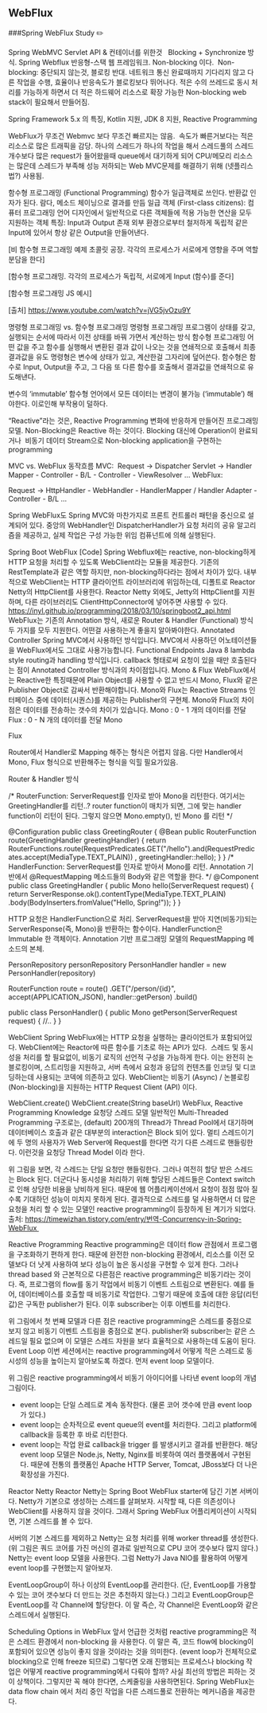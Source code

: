 ## WebFlux
###Spring WebFlux Study ✏️


Spring WebMVC
Servlet API & 컨테이너를 위한것  
Blocking + Synchronize 방식.
Spring Webflux
반응형-스택 웹 프레임워크.
Non-blocking 이다. 
Non-blocking: 중단되지 않는것, 블로킹 반대. 네트워크 통신 완료때까지 기다리지 않고 다른 작업을 수행, 효율이나 반응속도가 블로킹보다 뛰어나다.
적은 수의 쓰레드로 동시 처리를 가능하게 하면서 더 적은 하드웨어 리소스로 확장 가능한 Non-blocking web stack이 필요해서 만들어짐.

Spring Framework 5.x 의 특징, Kotlin 지원, JDK 8 지원, Reactive Programming

WebFlux가 무조건 Webmvc 보다 무조건 빠르지는 않음. 
속도가 빠른거보다는 적은 리소스로 많은 트래픽을 감당. 하나의 스레드가 하나의 작업을 해서 스레드풀의 스레드 개수보다 많은 request가 들어왔을때 queue에서 대기하게 되어 CPU/메모리 리소스는 많은데 스레드가 부족해 성능 저하되는 Web MVC문제를 해결하기 위해 (넷플리스법?) 사용됨.



함수형 프로그래밍 (Functional Programming)
함수가 일급객체로 쓰인다. 반환값 인자가 된다. 람다, 메소드 체이닝으로 결과를 만듬
일급 객체 (First-class citizens): 컴퓨터 프로그래밍 언어 디자인에서 일반적으로 다른 객체들에 적용 가능한 연산을 모두 지원하는 객체
특징:
Input과 Output 존재
외부 환경으로부터 철저하게 독립적
같은 Input에 있어서 항상 같은 Output을 만들어낸다.

[비 함수형 프로그래밍 예제 초콜릿 공장. 각각의 프로세스가 서로에게 영향을 주며 역할 분담을 한다]

[함수형 프로그래밍. 각각의 프로세스가 독립적, 서로에게 Input (함수)를 준다]




[함수형 프로그래밍 JS 예시]

[출처] https://www.youtube.com/watch?v=jVG5jvOzu9Y


명령형 프로그래밍 vs. 함수형 프로그래밍
명령형 프로그래밍
프로그램이 상태를 갖고, 실행되는 순서에 따라서 이전 상태를 바꿔 가면서 계산하는 방식
함수형 프로그래밍
어떤 값을 주고 함수를 실행해서 변환된 결과 값이 나오는 것을 연쇄적으로 호출해서 최종 결과값을 유도
명령형은 변수에 상태가 있고, 계산한걸 그자리에 덮어쓴다.
함수형은 함수로 Input, Output을 주고, 그 다음 또 다른 함수를 호출해서 결과값을 연쇄적으로 유도해낸다.

변수의 ‘immutable’
함수형 언어에서 모든 데이터는 변경이 불가능 (‘immutable’) 해야한다. 이로인해 부작용이 덜하다.

“Reactive”라는 것은, Reactive Programming
변화에 반응하게 만들어진 프로그래밍 모델.
Non-Blocking은 Reactive 하는 것이다.
Blocking 대신에 Operation이 완료되거나 
비동기 데이터 Stream으로 Non-blocking application을 구현하는 programming

MVC vs. WebFlux 동작흐름
MVC: 
Request -> Dispatcher Servlet -> Handler Mapper - Controller - B/L - Controller - ViewResolver …
WebFlux:

Request -> HttpHandler - WebHandler - HandlerMapper / Handler Adapter - Controller - B/L …


Spring WebFlux도 Spring MVC와 마찬가지로 프론트 컨트롤러 패턴을 중신으로 설계되어 있다.
중앙의 WebHandler인 DispatcherHandler가 요청 처리의 공유 알고리즘을 제공하고, 실제 작업은 구성 가능한 위임 컴퓨넌트에 의해 실행된다.

Spring Boot WebFlux [Code]
Spring Webflux에는 reactive, non-blocking하게 HTTP 요청을 처리할 수 있도록 WebClient라는 모듈을 제공한다. 기존의 RestTemplate과 같은 역할 하지만, non-blocking하다라는 점에서 차이가 있다.
내부적으로 WebClient는 HTTP 클라이언트 라이브러리에 위임하는데, 디폴트로 Reactor Netty의 HttpClient를 사용한다. Reactor Netty 외에도, Jetty의 HttpClient를 지원하며, 다른 라이브러리도 ClientHttpConnector에 넣어주면 사용할 수 있다.
https://inyl.github.io/programming/2018/03/10/springboot2_api.html
WebFlux는 기존의 Annotation 방식, 새로운 Router & Handler (Functional) 방식 두 가지를 모두 지원한다. 어떤걸 사용하는게 좋을지 알아봐야한다.
Annotated Controller
Spring MVC에서 사용하던 방식입니다. MVC에서 사용하던 어노테이션들을 WebFlux에서도 그대로 사용가능합니다.
Functional Endpoints
Java 8 lambda style routing과 handling 방식입니다. callback 형태로써 요청이 있을 때만 호출된다는 점이 Annotated Controller 방식과의 차이점입니다.
Mono & Flux
WebFlux에서는 Reactive한 특징때문에 Plain Object를 사용할 수 없고 반드시 Mono, Flux와 같은 Publisher Object로 감싸서 반환해야합니다.
Mono와 Flux는 Reactive Streams 인터페이스 중에 데이터(시퀀스)를 제공하는 Publisher의 구현체.
Mono와 Flux의 차이점은 데이터를 전송하는 갯수의 차이가 있습니다.
Mono : 0 - 1 개의 데이터를 전달
Flux : 0 - N 개의 데이터를 전달
Mono

Flux

Router에서 Handler로 Mapping 해주는 형식은 어렵지 않음. 다만 Handler에서 Mono, Flux 형식으로 반환해주는 형식을 익힐 필요가있음. 

Router & Handler 방식

/*
RouterFunction:
ServerRequest를 인자로 받아 Mono<HandlerFunction>을 리턴한다. 여기서는 GreetingHandler를 리턴..?
router function이 매치가 되면, 그에 맞는 handler function이 리턴이 된다. 그렇지 않으면 Mono.empty(), 빈 Mono 를 리턴
 */

@Configuration
public class GreetingRouter {
    @Bean
    public RouterFunction<ServerResponse> route(GreetingHandler greetingHandler) {
        return RouterFunctions.route(RequestPredicates.GET("/hello").and(RequestPredicates.accept(MediaType.TEXT_PLAIN))
                , greetingHandler::hello);
    }
}
/*
HandlerFunction:
ServerRequest를 인자로 받아서 Mono<ServerResponse>를 리턴.
Annotation 기반에서 @RequestMapping 메소드들의 Body와 같은 역할을 한다.
 */
@Component
public class GreetingHandler {
    public Mono<ServerResponse> hello(ServerRequest request) {
        return ServerResponse.ok().contentType(MediaType.TEXT_PLAIN)
                             .body(BodyInserters.fromValue("Hello, Spring!"));
    }
}


HTTP 요청은 HandlerFunction으로 처리.
ServerRequest을 받아 지연(비동기)되는 ServerResponse(즉, Mono<ServerResponse>)을 반환하는 함수이다.
HandlerFunction은 Immutable 한 객체이다.
Annotation 기반 프로그래밍 모델의 RequestMapping 메소드의 본체.

PersonRepository personRepository
PersonHandler handler = new PersonHandler(repository)

RouterFunction<ServerResponse> route = route()
	.GET("/person/{id}", accept(APPLICATION_JSON), handler::getPerson)
	.build()

public class PersonHandler() {
	public Mono<ServerResponse> getPerson(ServerRequest request) {
		//..
	}
}


WebClient
Spring WebFlux에는 HTTP 요청을 실행하는 클라이언트가 포함되어있다. WebClient에는 Reactor에 따른 함수를 기초로 하는 API가 있다. 
스레드 및 동시성을 처리를 할 필요없이, 비동기 로직의 선언적 구성을 가능하게 한다.
이는 완전히 논블로킹이며, 스트리밍을 지원하고, 서버 측에서 요청과 응답의 컨텐츠를 인코딩 및 디코딩하는데 사용되는 코덱에 의존하고 있다.
WebClient는 비동기 (Async) / 논블로킹 (Non-blocking)을 지원하는 HTTP Request Client (API) 이다.

WebClient.create()
WebClient.create(String baseUrl)
WebFlux, Reactive Programming Knowledge
요청당 스레드 모델
일반적인 Multi-Threaded Programming 구조로는, (default) 200개의 Thread가 Thread Pool에서 대기하며 데이터베이스 호출과 같은 대부분의 interaction은 Block 되어 있다.
멀티 스레드이기에 두 명의 사용자가 Web Server에 Request를 한다면 각기 다른 스레드로 핸들링한다.
이런것을 요청당 Thread Model 이라 한다.

위 그림을 보면, 각 스레드는 단일 요청만 핸들링한다. 그러나 여전히 할당 받은 스레드는 Block 된다. 더군다나 동시성을 처리하기 위해 할당된 스레드들은 Context switch로 인해 상당한 비용을 낭비하게 된다. 때문에 웹 어플리케이션에서 요청이 점점 많아 질 수록 기대하던 성능이 미치지 못하게 된다.
결과적으로 스레드를 덜 사용하면서 더 많은 요청을 처리 할 수 있는 모델인 reactive programming이 등장하게 된 계기가 되었다.
출처: https://timewizhan.tistory.com/entry/번역-Concurrency-in-Spring-WebFlux 

Reactive Programming
Reactive programming은 데이터 flow 관점에서 프로그램을 구조화하기 편하게 한다. 때문에 완전한 non-blocking 환경에서, 리소스를 이전 모델보다 더 낫게 사용하여 보다 성능이 높은 동시성을 구현할 수 있게 한다. 그러나 thread based 와 근본적으로 다른점은 reactive programming은 비동기라는 것이다. 즉, 프로그램의 flow를 동기 작업에서 비동기 이벤트 스트림으로 변환된다.
예를 들어, 데이터베이스를 호출할 때 비동기로 작업한다. 그렇기 때문에 호출에 대한 응답(리턴 값)은 구독한 publisher가 된다. 이후 subscriber는 이후 이벤트를 처리한다.

위 그림에서 첫 번째 모델과 다른 점은 reactive programming은 스레드를 중점으로 보지 않고 비동기 이벤트 스트림을 중점으로 본다.
publisher와 subscriber는 같은 스레드일 필요 없으며 이 모델은 스레드 자원을 보다 효율적으로 사용하는데 도움이 된다.
Event Loop
이번 세션에서는 reactive programming에서 어떻게 적은 스레드로 동시성의 성능을 높이는지 알아보도록 하겠다.
먼저 event loop 모델이다.

위 그림은 reactive programming에서 비동기 아이디어를 나타낸 event loop의 개념 그림이다.
- event loop는 단일 스레드로 계속 동작한다. (물론 코어 갯수에 만큼 event loop 가 있다.)
- event loop는 순차적으로 event queue의 event를 처리한다. 그리고 platform에 callback을 등록한 후 바로 리턴한다.
- event loop는 작업 완료 callback을 trigger 를 발생시키고 결과를 반환한다.
해당 event loop 모델은 Node.js, Netty, Nginx를 비롯하여 여러 플랫폼에서 구현된다. 때문에 전통의 플랫폼인 Apache HTTP Server, Tomcat, JBoss보다 더 나은 확장성을 가진다.

Reactor Netty
Reactor Netty는 Spring Boot WebFlux starter에 담긴 기본 서버이다. Netty가 기본으로 생성하는 스레드를 살펴보자.
시작할 때, 다른 의존성이나 WebClient를 사용하지 않을 것이다. 그래서 Spring WebFlux 어플리케이션이 시작되면, 기본 스레드를 볼 수 있다.

서버의 기본 스레드를 제외하고 Netty는 요청 처리를 위해 worker thread를 생성한다. (위 그림은 쿼드 코어를 가진 머신의 결과로 일반적으로 CPU 코어 갯수보다 많지 않다.)
Netty는 event loop 모델을 사용한다. 그럼 Netty가 Java NIO를 활용하여 어떻게 event loop를 구현했는지 알아보자.

EventLoopGroup이 하나 이상의 EventLoop를 관리한다. (단, EventLoop를 가용할 수 있는 코어 갯수보다 더 만드는 것은 추천하지 않는다.) 그리고 EventLoopGroup은 EventLoop를 각 Channel에 할당한다. 이 말 즉슨, 각 Channel은 EventLoop와 같은 스레드에서 실행된다.

Scheduling Options in WebFlux
앞서 언급한 것처럼 reactive programming은 적은 스레드 환경에서 non-blocking 을 사용한다. 이 말은 즉, 코드 flow에 blocking이 포함되어 있으면 성능이 좋지 않을 것이라는 것을 의미한다. (event loop가 전체적으로 blocking으로 인해 freeze 되므로)
그렇다면 오래 진행되는 프로세스나 blocking 작업은 어떻게 reactive programming에서 다뤄야 할까?
사실 최선의 방법은 피하는 것이 상책이다. 그렇지만 꼭 해야 한다면, 스케줄링을 사용하면된다.
Spring WebFlux는 data flow chain 에서 처리 중인 작업을 다른 스레드풀로 전환하는 메커니즘을 제공한다.


